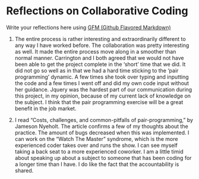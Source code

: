 # Reflections on Collaborative Coding

Write your reflections here using [GFM (Github Flavored Markdown)](https://github.github.com/gfm/)
 

 1.  The entire process is rather interesting and extraordinarily different to any way I have worked before. The collaboration was pretty interesting as well.  It made the entire process move along in a smoother than normal manner.  Carrington and I both agreed that we would not have been able to get the project complete in the ‘short’ time that we did.  It did not go so well as in that we had a hard time sticking to the ‘pair programming’ dynamic.  A few times she took over typing and inputting the code and a few times I went off and did my own code input without her guidance.  Jquery was the hardest part of our communication during this project, in my opinion, because of my current lack of knowledge on the subject.  I think that the pair programming exercise will be a great benefit in the job market.

2. I read “Costs, challenges, and common-pitfalls of pair-programming,” by Jameson Nyeholt.  The article confirms a few of my thoughts about the practice.  The amount of bugs decreased when this was implemented.  I can work on the “Watch The Master” syndrome, which is the more experienced coder takes over and runs the show.  I can see myself taking a back seat to a more experienced coworker.  I am a little timid about speaking up about a subject to someone that has been coding for a longer time than I have.  I do like the fact that the accountability is shared.
